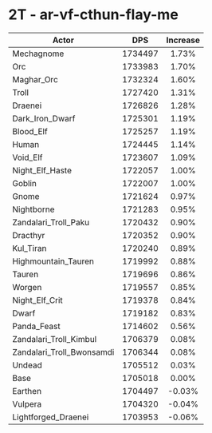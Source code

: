 # 2T - ar-vf-cthun-flay-me
| Actor | DPS | Increase |
|---|:---:|:---:|
|Mechagnome|1734497|1.73%|
|Orc|1733983|1.70%|
|Maghar_Orc|1732324|1.60%|
|Troll|1727420|1.31%|
|Draenei|1726826|1.28%|
|Dark_Iron_Dwarf|1725301|1.19%|
|Blood_Elf|1725257|1.19%|
|Human|1724445|1.14%|
|Void_Elf|1723607|1.09%|
|Night_Elf_Haste|1722057|1.00%|
|Goblin|1722007|1.00%|
|Gnome|1721624|0.97%|
|Nightborne|1721283|0.95%|
|Zandalari_Troll_Paku|1720432|0.90%|
|Dracthyr|1720352|0.90%|
|Kul_Tiran|1720240|0.89%|
|Highmountain_Tauren|1719992|0.88%|
|Tauren|1719696|0.86%|
|Worgen|1719557|0.85%|
|Night_Elf_Crit|1719378|0.84%|
|Dwarf|1719182|0.83%|
|Panda_Feast|1714602|0.56%|
|Zandalari_Troll_Kimbul|1706379|0.08%|
|Zandalari_Troll_Bwonsamdi|1706344|0.08%|
|Undead|1705512|0.03%|
|Base|1705018|0.00%|
|Earthen|1704497|-0.03%|
|Vulpera|1704320|-0.04%|
|Lightforged_Draenei|1703953|-0.06%|
